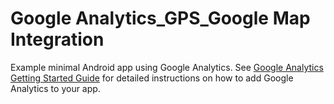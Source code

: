 Google Analytics_GPS_Google Map Integration
================================

Example minimal Android app using Google Analytics. See [Google Analytics Getting Started Guide](https://developers.google.com/analytics/devguides/collection/android/) for detailed instructions on how to add Google Analytics to your app.

